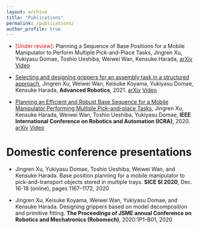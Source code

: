 ```yaml
---
layout: archive
title: "Publications"
permalink: /publications/
author_profile: true
---
```


* <span style="color:red">[Under review]</span>: Planning a Sequence of Base Positions for a Mobile Manipulator to Perform Multiple Pick-and-Place Tasks, Jingren Xu, Yukiyasu Domae, Toshio Ueshiba, Weiwei Wan, Kensuke Harada, [arXiv](https://arxiv.org/abs/2010.00779) [Video](https://www.youtube.com/watch?v=a-qzpcfUm6Y) <span style="color:red">

* [Selecting and designing grippers for an assembly task in a structured approach](https://www.tandfonline.com/doi/abs/10.1080/01691864.2020.1870047), Jingren Xu, Weiwei Wan, Keisuke Koyama, Yukiyasu Domae, Kensuke Harada, **Advanced Robotics**, 2021. [arXiv]("https://arxiv.org/abs/2003.04087") [Video](https://www.youtube.com/watch?v=XeGymNUpB84)

* [Planning an Efficient and Robust Base Sequence for a Mobile Manipulator Performing Multiple Pick-and-place Tasks](https://ieeexplore.ieee.org/abstract/document/9196999), Jingren Xu, Kensuke Harada, Weiwei Wan, Toshio Ueshiba, Yukiyasu Domae, **IEEE International Conference on Robotics and Automation (ICRA)**, 2020. [arXiv]("https://arxiv.org/abs/2001.08042") [Video](https://www.youtube.com/watch?v=rEgFJe4m0q4)


Domestic conference presentations
======
* Jingren Xu, Yukiyasu Domae, Toshio Ueshiba, Weiwei Wan, and Kensuke Harada. Base position planning for a mobile manipulator to pick-and-transport objects stored in multiple trays. **SICE SI 2020**, Dec. 16-18 (online), pages 1167–1172, 2020

* Jingren Xu, Keisuke Koyama, Weiwei Wan, Yukiyasu Domae, and Kensuke Harada. Designing grippers based on model decomposition and primitive fitting. **The Proceedings of JSME annual Conference on Robotics and Mechatronics (Robomech)**, 2020:1P1–B01, 2020
